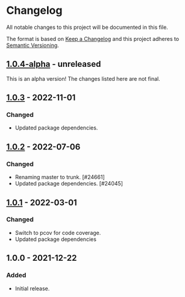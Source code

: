 # Changelog

All notable changes to this project will be documented in this file.

The format is based on [Keep a Changelog](https://keepachangelog.com/en/1.0.0/)
and this project adheres to [Semantic Versioning](https://semver.org/spec/v2.0.0.html).

## [1.0.4-alpha] - unreleased

This is an alpha version! The changes listed here are not final.

## [1.0.3] - 2022-11-01
### Changed
- Updated package dependencies.

## [1.0.2] - 2022-07-06
### Changed
- Renaming master to trunk. [#24661]
- Updated package dependencies. [#24045]

## [1.0.1] - 2022-03-01
### Changed
- Switch to pcov for code coverage.
- Updated package dependencies

## 1.0.0 - 2021-12-22
### Added
- Initial release.

[1.0.4-alpha]: https://github.com/Automattic/ignorefile/compare/v1.0.3...v1.0.4-alpha
[1.0.3]: https://github.com/Automattic/ignorefile/compare/v1.0.2...v1.0.3
[1.0.2]: https://github.com/Automattic/ignorefile/compare/v1.0.1...v1.0.2
[1.0.1]: https://github.com/Automattic/ignorefile/compare/v1.0.0...v1.0.1
